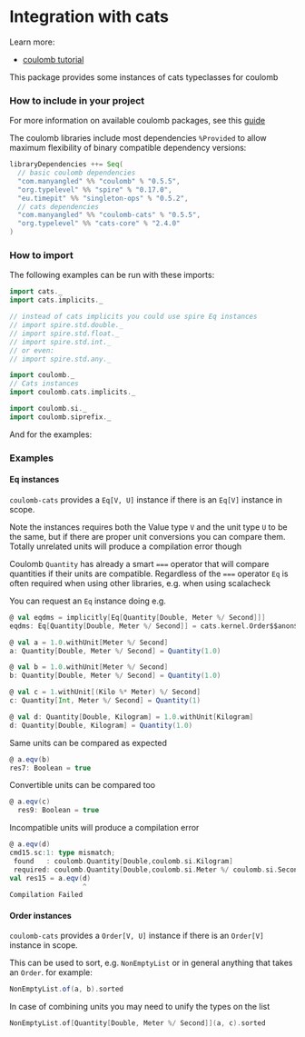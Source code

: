 # Integration with cats

Learn more:

* [coulomb tutorial](../README.md#tutorial)

This package provides some instances of cats typeclasses for coulomb

### How to include in your project

For more information on available coulomb packages, see this
[guide](../README.md#how-to-include-coulomb-in-your-project)

The coulomb libraries include most dependencies `%Provided` to allow maximum flexibility
of binary compatible dependency versions:

```scala
libraryDependencies ++= Seq(
  // basic coulomb dependencies
  "com.manyangled" %% "coulomb" % "0.5.5",
  "org.typelevel" %% "spire" % "0.17.0",
  "eu.timepit" %% "singleton-ops" % "0.5.2",
  // cats dependencies
  "com.manyangled" %% "coulomb-cats" % "0.5.5",  
  "org.typelevel" %% "cats-core" % "2.4.0"
)
```

### How to import

The following examples can be run with these imports:

```scala
import cats._
import cats.implicits._

// instead of cats implicits you could use spire Eq instances
// import spire.std.double._
// import spire.std.float._
// import spire.std.int._
// or even:
// import spire.std.any._

import coulomb._
// Cats instances
import coulomb.cats.implicits._

import coulomb.si._
import coulomb.siprefix._
```

And for the examples:


### Examples

#### Eq instances

`coulomb-cats` provides a `Eq[V, U]` instance if there is an `Eq[V]` instance in scope.

Note the instances requires both the Value type `V` and the unit type `U` to be the same,
but if there are proper unit conversions you can compare them.
Totally unrelated units will produce a compilation error though

Coulomb `Quantity` has already a smart `===` operator that will compare quantities if
their units are compatible. Regardless of the `===` operator `Eq` is often required when
using other libraries, e.g. when using scalacheck

You can request an `Eq` instance doing e.g.
```scala
@ val eqdms = implicitly[Eq[Quantity[Double, Meter %/ Second]]]
eqdms: Eq[Quantity[Double, Meter %/ Second]] = cats.kernel.Order$$anon$2@5f193335

@ val a = 1.0.withUnit[Meter %/ Second]
a: Quantity[Double, Meter %/ Second] = Quantity(1.0)

@ val b = 1.0.withUnit[Meter %/ Second]
b: Quantity[Double, Meter %/ Second] = Quantity(1.0)

@ val c = 1.withUnit[(Kilo %* Meter) %/ Second]
c: Quantity[Int, Meter %/ Second] = Quantity(1)

@ val d: Quantity[Double, Kilogram] = 1.0.withUnit[Kilogram]
d: Quantity[Double, Kilogram] = Quantity(1.0)

```
Same units can be compared as expected
```scala
@ a.eqv(b)
res7: Boolean = true
```

Convertible units can be compared too 
```scala
@ a.eqv(c)
  res9: Boolean = true
```

Incompatible units will produce a compilation error

```scala
@ a.eqv(d)
cmd15.sc:1: type mismatch;
 found   : coulomb.Quantity[Double,coulomb.si.Kilogram]
 required: coulomb.Quantity[Double,coulomb.si.Meter %/ coulomb.si.Second]
val res15 = a.eqv(d)
                  ^
Compilation Failed

```

#### Order instances

`coulomb-cats` provides a `Order[V, U]` instance if there is an `Order[V]` instance in scope.

This can be used to sort, e.g. `NonEmptyList` or in general anything that takes an `Order`. for example:

```scala
NonEmptyList.of(a, b).sorted
```

In case of combining units you may need to unify the types on the list

```scala
NonEmptyList.of[Quantity[Double, Meter %/ Second]](a, c).sorted
```

